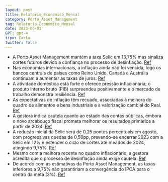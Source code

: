 ```yaml
---
layout: post
title: Relatorio_Economico_Mensal
category: Porto_Asset_Management
tag: Relatorio_Economico_Mensal
date: 2023-06-01
GPT: gpt-4
tipo: Carta
twitter: false
---
```


- A Porto Asset Management mantém a taxa Selic em 13,75% mas sinaliza cortes futuros devido a confiança no processo de desinflação.
<a href="#" onclick="search_on_pdf('Relatório Econômico MensalQuando, quanto e como?Porto Asset ManagementJulho - 2023Relatório Econ')">Ref</a>
- Nas economias internacionais, a inflação ainda não foi vencida, logo os bancos centrais de países como Reino Unido, Canadá e Austrália continuam a aumentar as taxas de juros. 
<a href="#" onclick="search_on_pdf('para trás em muitos desses países, de outro, os núcleos da inflação persistem empatamares elevados,')">Ref</a>
- A atividade doméstica está forte e oferece pressão inflacionária; o produto interno bruto (PIB) surpreendeu positivamente e o mercado de trabalho demonstra resiliência.
<a href="#" onclick="search_on_pdf('para trás em muitos desses países, de outro, os núcleos da inflação persistem empatamares elevados,')">Ref</a>
- As expectativas de inflação têm recuado, associadas à melhora do quadro de alimentos e bens industriais e à valorização cambial do Real.
<a href="#" onclick="search_on_pdf('restauração gradual de um equilíbrio entre oferta e demanda desses bens nomercado internacional e (')">Ref</a>
- A gestora indica cautela quanto ao estado das contas públicas, embora o novo arcabouço fiscal prometa melhorar os resultados primários a partir de 2024.
<a href="#" onclick="search_on_pdf('evolução das contas públicas no médio prazo. O chamado novo arcabouço fiscal, emfase final de trami')">Ref</a>
- A redução inicial da Selic será de 0,25 pontos percentuais em agosto, com progressivas quedas de 0,50pp, prevendo-se encerrar 2023 com a Selic em 12% e estender o ciclo de cortes até meados de 2024, atingindo 9,75%.
<a href="#" onclick="search_on_pdf('sequência de uma redução inicial de 0,25 ponto percentual (pp) em agosto, o passodas quedas seguint')">Ref</a>
- Mesmo com a melhora recente no quadro inflacionário, a gestora acredita que o processo de desinflação ainda exige cautela. 
<a href="#" onclick="search_on_pdf('Na fase atual do ciclo, ainda enfrentamos pressões inflacionárias no setor deserviços, mas a desinf')">Ref</a>
- De acordo com as estimativas da Porto Asset Management, as taxas inferiores a 9,75% não garantiriam a convergência do IPCA para o centro da meta (3%).
<a href="#" onclick="search_on_pdf('deverão limitar o espaço de queda adicional da taxa básica de juros na busca daconvergência do IPCA')">Ref</a>
